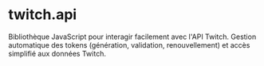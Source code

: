 # twitch.api
Bibliothèque JavaScript pour interagir facilement avec l'API Twitch. Gestion automatique des tokens (génération, validation, renouvellement) et accès simplifié aux données Twitch.
